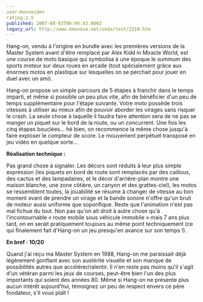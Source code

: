 ```yaml
---
user:Kenseiden
rating:2.5
published: 2007-08-03T06:04:43.000Z
legacy_url: http://www.emunova.net/veda/test/2210.htm
---
```

Hang-on, vendu à l'origine en bundle avec les premières versions de la Master System avant d'être remplacé par Alex Kidd in Miracle World, est une course de moto basique qui symbolisa à une époque le summum des sports moteur sur deux roues en arcade (tout spécialement grâce aux énormes motos en plastique sur lesquelles on se perchait pour jouer en duel avec un ami).  

  

Hang-on propose un simple parcours de 5 étapes à franchir dans le temps imparti, et même si possible un peu plus vite, afin de bénéficier d'un peu de temps supplémentaire pour l'étape suivante. Votre moto possède trois vitesses à utiliser au mieux afin de pouvoir aborder les virages sans risquer le crash. La seule chose à laquelle il faudra faire attention sera de ne pas se manger un piquet sur le bord de la route, ou un concurrent. Une fois les cinq étapes bouclées... hé bien, on recommence la même chose jusqu'à faire exploser le compteur de score. Le mouvement perpétuel transposé en jeu vidéo en quelque sorte...  

  

**Réalisation technique :**   

Pas grand chose à signaler. Les décors sont réduits à leur plus simple expression (les piquets en bord de route sont remplacés par des cailloux, des cactus et des lampadaires, et le décor d'arrière-plan montre une maison blanche, une zone côtière, un canyon et des grattes-ciel), les motos se ressemblent toutes, la jouabilité se résume à changer de vitesse au bon moment avant de prendre un virage et la bande sonore n'offre qu'un bruit de moteur aussi uniforme que soporifique. Reste que l'animation n'est pas mal fichue du tout. Non pas qu'on ait droit à autre chose qu'à l'incontournable « route mobile sous véhicule immobile » mais 7 ans plus tard, on en serait pratiquement toujours au même point techniquement (ce qui finalement fait d'Hang-on un jeu presqu'en avance sur son temps !).  

**En bref : 10/20**   

Quand j'ai reçu ma Master System en 1988, Hang-on me paraissait déjà légèrement gonflant avec son austérité visuelle et son manque de possibilités autres que accélérer/ralentir. Il n'en reste pas moins qu'il s'agit d'un vétéran parmi les jeux de courses, peut-être bien l'un des plus importants qui soient des années 80\. Même si Hang-on ne présente plus aucun intérêt aujourd'hui, témoignez un peu de respect envers ce père fondateur, s'il vous plaît !